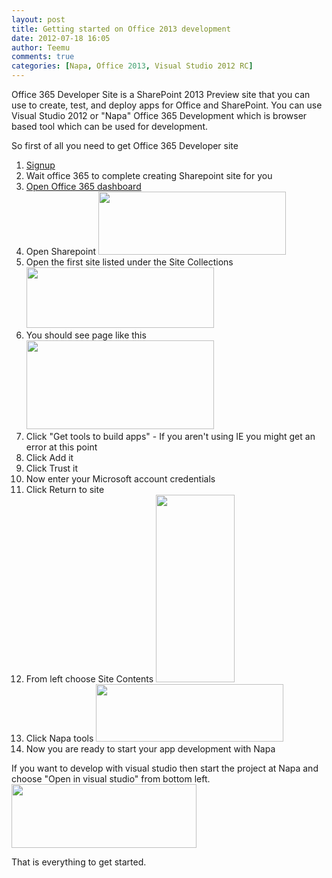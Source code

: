 ```yaml
---
layout: post
title: Getting started on Office 2013 development
date: 2012-07-18 16:05
author: Teemu
comments: true
categories: [Napa, Office 2013, Visual Studio 2012 RC]
---
```

Office 365 Developer Site is a SharePoint 2013 Preview site that you can use to create, test, and deploy apps for Office and SharePoint.
You can use Visual Studio 2012 or "Napa" Office 365 Development which is browser based tool which can be used for development.

So first of all you need to get Office 365 Developer site

<!--more-->
<ol>
	<li><a href="https://portal.microsoftonline.com/Signup/MainSignUp.aspx?OfferId=BB85F335-F37F-4CFB-BBE1-7E6EA37AD022&amp;dl=DEVPACK_B_PILOT&amp;pc=9b9d9c81-1558-4425-9e64-ed2e67c98f87">Signup</a></li>
	<li>Wait office 365 to complete creating Sharepoint site for you</li>
	<li><a href="https://portal.microsoftonline.com/Default.aspx">Open Office 365 dashboard</a></li>
	<li>Open Sharepoint
<a href="http://tapanila.azurewebsites.net/wp-content/uploads/2012/07/Sharepoint.png"><img class="alignnone size-medium wp-image-53" title="Sharepoint" src="http://res.cloudinary.com/tapanila-net/image/upload/h_101,w_300/v1388361023/Sharepoint_gkuneo.png" alt="" width="300" height="101" /></a></li>
	<li>Open the first site listed under the Site Collections
<a href="http://tapanila.azurewebsites.net/wp-content/uploads/2012/07/SiteCollection.png"><img class="alignnone size-medium wp-image-54" title="SiteCollection" src="http://res.cloudinary.com/tapanila-net/image/upload/h_97,w_300/v1388361022/SiteCollection_wx6mc1.png" alt="" width="300" height="97" /></a></li>
	<li>You should see page like this
<a href="http://tapanila.azurewebsites.net/wp-content/uploads/2012/07/DeveloperSite.png"><img class="alignnone size-medium wp-image-55" title="DeveloperSite" src="http://res.cloudinary.com/tapanila-net/image/upload/h_142,w_300/v1388361021/DeveloperSite_q974pw.png" alt="" width="300" height="142" /></a></li>
	<li>Click "Get tools to build apps" - If you aren't using IE you might get an error at this point</li>
	<li>Click Add it</li>
	<li>Click Trust it</li>
	<li>Now enter your Microsoft account credentials</li>
	<li>Click Return to site</li>
	<li>From left choose Site Contents
<a href="http://tapanila.azurewebsites.net/wp-content/uploads/2012/07/SiteContents.png"><img class="alignnone size-medium wp-image-56" title="SiteContents" src="http://res.cloudinary.com/tapanila-net/image/upload/h_300,w_126/v1388361020/SiteContents_h7slqq.png" alt="" width="126" height="300" /></a></li>
	<li>Click Napa tools
<a href="http://tapanila.azurewebsites.net/wp-content/uploads/2012/07/NapaTools.png"><img class="alignnone size-medium wp-image-57" title="NapaTools" src="http://res.cloudinary.com/tapanila-net/image/upload/h_92,w_300/v1388361018/NapaTools_s1abnq.png" alt="" width="300" height="92" /></a></li>
	<li>Now you are ready to start your app development with Napa</li>
</ol>
If you want to develop with visual studio then start the project at Napa and choose "Open in visual studio" from bottom left.
<a href="http://res.cloudinary.com/tapanila-net/image/upload/v1388361017/OpenInVisualStudio_js3bih.png"><img class="alignnone size-full wp-image-58" title="OpenInVisualStudio" src="http://res.cloudinary.com/tapanila-net/image/upload/v1388361017/OpenInVisualStudio_js3bih.png" alt="" width="296" height="102" /></a>

That is everything to get started.
